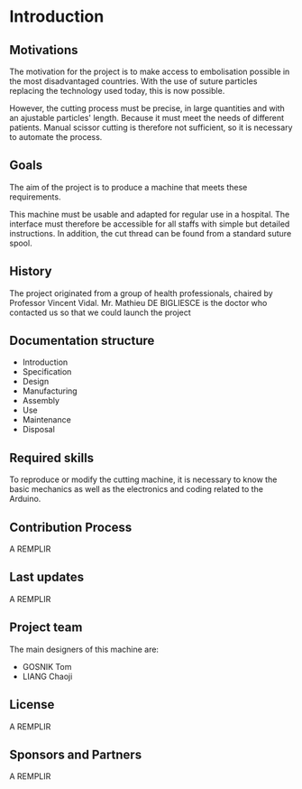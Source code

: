 # Introduction

## Motivations

The motivation for the project is to make access to embolisation possible in the most disadvantaged countries.
With the use of suture particles replacing the technology used today, this is now possible.

However, the cutting process must be precise, in large quantities and with an ajustable particles' length. Because it must meet the needs of different patients.
Manual scissor cutting is therefore not sufficient, so it is necessary to automate the process. 

## Goals

The aim of the project is to produce a machine that meets these requirements. 

This machine must be usable and adapted for regular use in a hospital. 
The interface must therefore be accessible for all staffs with simple but detailed instructions.
In addition, the cut thread can be found from a standard suture spool.

## History

The project originated from a group of health professionals, chaired by Professor Vincent Vidal.
Mr. Mathieu DE BIGLIESCE is the doctor who contacted us so that we could launch the project

## Documentation structure

- Introduction
- Specification
- Design 
- Manufacturing
- Assembly
- Use
- Maintenance
- Disposal

## Required skills

To reproduce or modify the cutting machine, it is necessary to know the basic mechanics as well as the electronics and coding related to the Arduino.

## Contribution Process

A REMPLIR

## Last updates 

A REMPLIR

## Project team

The main designers of this machine are:
- GOSNIK Tom
- LIANG Chaoji

## License

A REMPLIR

## Sponsors and Partners

A REMPLIR
